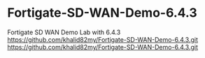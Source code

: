 # Fortigate-SD-WAN-Demo-6.4.3
Fortigate SD WAN Demo Lab with 6.4.3
https://github.com/khalid82my/Fortigate-SD-WAN-Demo-6.4.3.git
https://github.com/khalid82my/Fortigate-SD-WAN-Demo-6.4.3.git
